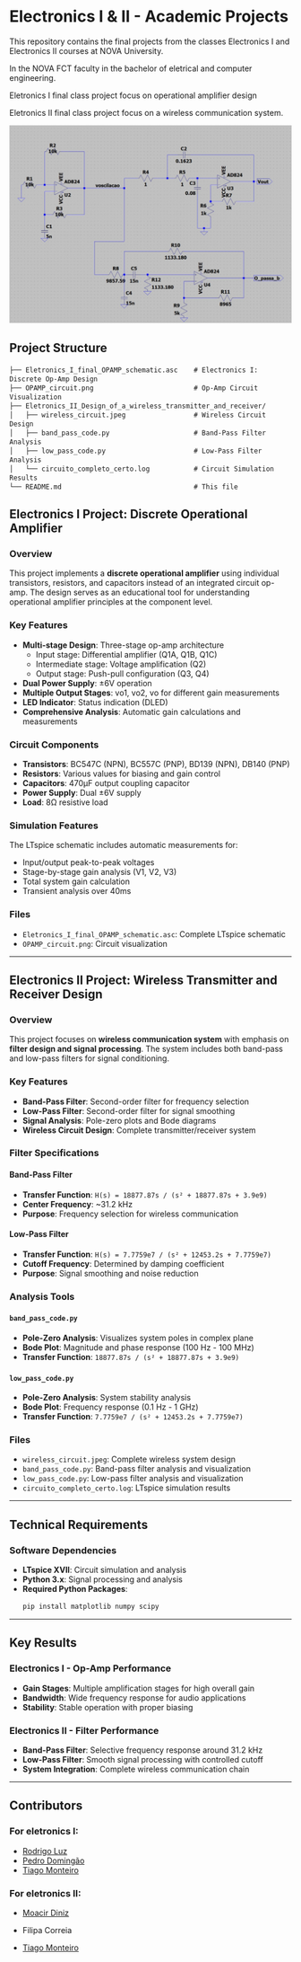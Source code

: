 # Electronics I & II - Academic Projects

This repository contains the final projects from the classes Electronics I and Electronics II courses at NOVA University.

In the NOVA FCT faculty in the bachelor of eletrical and computer engineering.

Eletronics I final class project focus on operational amplifier design 

Eletronics II final class project focus on a wireless communication system.

![Circuit](https://github.com/tiagomonteiro0715/analog-electronics-projects/blob/main/Eletronics_II_Design_of_a_wireless_transmitter_and_receiver/wireless_circuit.jpeg)

## Project Structure

```
├── Eletronics_I_final_OPAMP_schematic.asc    # Electronics I: Discrete Op-Amp Design
├── OPAMP_circuit.png                         # Op-Amp Circuit Visualization
├── Eletronics_II_Design_of_a_wireless_transmitter_and_receiver/
│   ├── wireless_circuit.jpeg                 # Wireless Circuit Design
│   ├── band_pass_code.py                     # Band-Pass Filter Analysis
│   ├── low_pass_code.py                      # Low-Pass Filter Analysis
│   └── circuito_completo_certo.log           # Circuit Simulation Results
└── README.md                                 # This file
```

## Electronics I Project: Discrete Operational Amplifier

### Overview
This project implements a **discrete operational amplifier** using individual transistors, resistors, and capacitors instead of an integrated circuit op-amp. The design serves as an educational tool for understanding operational amplifier principles at the component level.

### Key Features
- **Multi-stage Design**: Three-stage op-amp architecture
  - Input stage: Differential amplifier (Q1A, Q1B, Q1C)
  - Intermediate stage: Voltage amplification (Q2)
  - Output stage: Push-pull configuration (Q3, Q4)
- **Dual Power Supply**: ±6V operation
- **Multiple Output Stages**: vo1, vo2, vo for different gain measurements
- **LED Indicator**: Status indication (DLED)
- **Comprehensive Analysis**: Automatic gain calculations and measurements

### Circuit Components
- **Transistors**: BC547C (NPN), BC557C (PNP), BD139 (NPN), DB140 (PNP)
- **Resistors**: Various values for biasing and gain control
- **Capacitors**: 470μF output coupling capacitor
- **Power Supply**: Dual ±6V supply
- **Load**: 8Ω resistive load

### Simulation Features
The LTspice schematic includes automatic measurements for:
- Input/output peak-to-peak voltages
- Stage-by-stage gain analysis (V1, V2, V3)
- Total system gain calculation
- Transient analysis over 40ms

### Files
- `Eletronics_I_final_OPAMP_schematic.asc`: Complete LTspice schematic
- `OPAMP_circuit.png`: Circuit visualization

---

## Electronics II Project: Wireless Transmitter and Receiver Design

### Overview
This project focuses on **wireless communication system** with emphasis on **filter design and signal processing**. The system includes both band-pass and low-pass filters for signal conditioning.

### Key Features
- **Band-Pass Filter**: Second-order filter for frequency selection
- **Low-Pass Filter**: Second-order filter for signal smoothing
- **Signal Analysis**: Pole-zero plots and Bode diagrams
- **Wireless Circuit Design**: Complete transmitter/receiver system

### Filter Specifications

#### Band-Pass Filter
- **Transfer Function**: `H(s) = 18877.87s / (s² + 18877.87s + 3.9e9)`
- **Center Frequency**: ~31.2 kHz
- **Purpose**: Frequency selection for wireless communication

#### Low-Pass Filter
- **Transfer Function**: `H(s) = 7.7759e7 / (s² + 12453.2s + 7.7759e7)`
- **Cutoff Frequency**: Determined by damping coefficient
- **Purpose**: Signal smoothing and noise reduction

### Analysis Tools

#### `band_pass_code.py`
- **Pole-Zero Analysis**: Visualizes system poles in complex plane
- **Bode Plot**: Magnitude and phase response (100 Hz - 100 MHz)
- **Transfer Function**: `18877.87s / (s² + 18877.87s + 3.9e9)`

#### `low_pass_code.py`
- **Pole-Zero Analysis**: System stability analysis
- **Bode Plot**: Frequency response (0.1 Hz - 1 GHz)
- **Transfer Function**: `7.7759e7 / (s² + 12453.2s + 7.7759e7)`

### Files
- `wireless_circuit.jpeg`: Complete wireless system design
- `band_pass_code.py`: Band-pass filter analysis and visualization
- `low_pass_code.py`: Low-pass filter analysis and visualization
- `circuito_completo_certo.log`: LTspice simulation results

---

## Technical Requirements

### Software Dependencies
- **LTspice XVII**: Circuit simulation and analysis
- **Python 3.x**: Signal processing and analysis
- **Required Python Packages**:
  ```bash
  pip install matplotlib numpy scipy
  ```

---

## Key Results

### Electronics I - Op-Amp Performance
- **Gain Stages**: Multiple amplification stages for high overall gain
- **Bandwidth**: Wide frequency response for audio applications
- **Stability**: Stable operation with proper biasing

### Electronics II - Filter Performance
- **Band-Pass Filter**: Selective frequency response around 31.2 kHz
- **Low-Pass Filter**: Smooth signal processing with controlled cutoff
- **System Integration**: Complete wireless communication chain

---

## Contributors

### For eletronics I:

- [Rodrigo Luz](https://www.linkedin.com/in/rodrigo-luz-43977b24a/)
- [Pedro Domingão](https://www.linkedin.com/in/pedro-gabriel-00088127b/)
- [Tiago Monteiro](https://www.linkedin.com/in/tiago-monteiro-/)

### For eletronics II:

- [Moacir Diniz](https://www.linkedin.com/in/moacirdiniz/)
- Filipa Correia

- [Tiago Monteiro](https://www.linkedin.com/in/tiago-monteiro-/)

